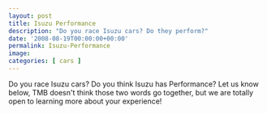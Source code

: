 ```yaml
---
layout: post
title: Isuzu Performance
description: "Do you race Isuzu cars? Do they perform?"
date: '2008-08-19T00:00:00+00:00'
permalink: Isuzu-Performance
image: 
categories: [ cars ]
---
```

Do you race Isuzu cars? Do you think Isuzu has Performance? Let us know below, TMB doesn't think those two words go together, but we are totally open to learning more about your experience!
